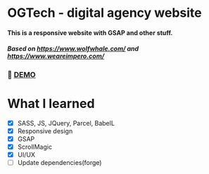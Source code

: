 # OGTech - digital agency website 
#### This is a responsive website with GSAP and other stuff.
##### Based on https://www.wolfwhale.com/ and https://www.weareimpero.com/

### :rocket: [DEMO](https://ogtech.netlify.com/)

# What I learned

 * [x] SASS, JS, JQuery, Parcel, BabelL
 * [x] Responsive design
 * [x] GSAP
 * [x] ScrollMagic
 * [x] UI/UX
 * [ ] Update dependencies(forge)
